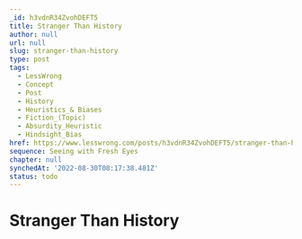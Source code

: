 ```yaml
---
_id: h3vdnR34ZvohDEFT5
title: Stranger Than History
author: null
url: null
slug: stranger-than-history
type: post
tags:
  - LessWrong
  - Concept
  - Post
  - History
  - Heuristics_& Biases
  - Fiction_(Topic)
  - Absurdity_Heuristic
  - Hindsight_Bias
href: https://www.lesswrong.com/posts/h3vdnR34ZvohDEFT5/stranger-than-history
sequence: Seeing with Fresh Eyes
chapter: null
synchedAt: '2022-08-30T08:17:38.481Z'
status: todo
---
```


# Stranger Than History
